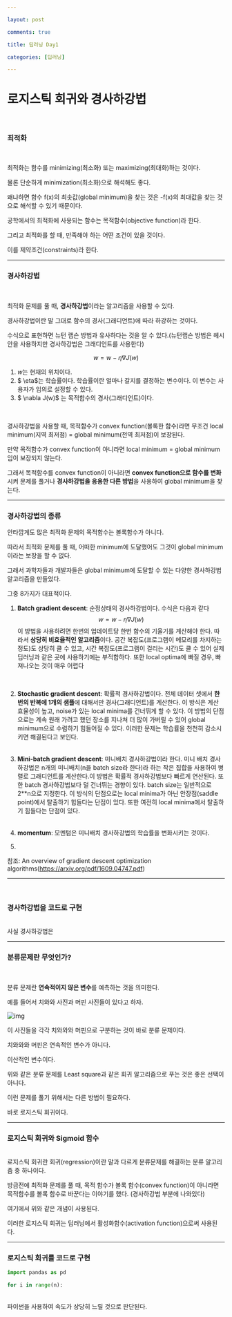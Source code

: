 ```yaml
---

layout: post

comments: true

title: 딥러닝 Day1

categories: [딥러닝]

---
```


# 로지스틱 회귀와 경사하강법



<br>




### 최적화




<br>

최적화는 함수를 minimizing(최소화) 또는 maximizing(최대화)하는 것이다. 

물론 단순하게 minimization(최소화)으로 해석해도 좋다. 

왜냐하면 함수 f(x)의 최솟값(global minimum)을 찾는 것은 -f(x)의 최대값을 찾는 것으로 해석할 수 있기 때문이다.

공학에서의 최적화에 사용되는 함수는 목적함수(objective function)라 한다.

그리고 최적화를 할 때, 만족해야 하는 어떤 조건이 있을 것이다. 

이를 제약조건(constraints)라 한다.

---
### 경사하강법
<br>

최적화 문제를 풀 때, **경사하강법**이라는 알고리즘을 사용할 수 있다.

경사하강법이란 말 그대로 함수의 경사(그래디언트)에 따라 하강하는 것이다.

수식으로 표현하면 뉴턴 랩슨 방법과 유사하다는 것을 알 수 있다.(뉴턴랩슨 방법은 헤시안을 사용하지만 경사하강법은 그래디언트를 사용한다)

$$ w = w - \eta \nabla J(w) $$
1. $w$는 현재의 위치이다.
2. $ \eta$는 학습률이다. 학습률이란 얼마나 갈지를 결정하는 변수이다. 이 변수는 사용자가 임의로 설정할 수 있다.
3. $ \nabla J(w)$ 는 목적함수의 경사(그래디언트)이다. 

<br>

경사하강법을 사용할 때, 목적함수가 convex function(볼록한 함수)라면 무조건 local minimum(지역 최저점) = global minimum(전역 최저점)이 보장된다.

만약 목적함수가 convex function이 아니라면 local minimum = global minimum임이 보장되지 않는다.

그래서 목적함수를 convex function이 아니라면 **convex function으로 함수를 변화**시켜 문제를 풀거나 **경사하강법을 응용한 다른 방법**을 사용하여 global minimum을 찾는다.



---
### 경사하강법의 종류

안타깝게도 많은 최적화 문제의 목적함수는 볼록함수가 아니다. 

따라서 최적화 문제를 풀 때, 어떠한 minimum에 도달했어도 그것이 global minimum이라는 보장을 할 수 없다.

그래서 과학자들과 개발자들은 global minimum에 도달할 수 있는 다양한 경사하강법 알고리즘을 만들었다. 

그중 8가지가 대표적이다.
<br>
1. **Batch gradient descent**: 순정상태의 경사하강법이다. 수식은 다음과 같다
 $$ w = w - \eta \nabla J(w) $$ 
 이 방법을 사용하려면 한번의 업데이트당 한번 함수의 기울기를 계산해야 한다.
 따라서 **상당히 비효율적인 알고리즘**이다. 
 공간 복잡도(프로그램이 메모리를 차지하는 정도)도 상당히 클 수 있고, 시간 복잡도(프로그램이 걸리는 시간)도 클 수 있어 실제 딥러닝과 같은 곳에 사용하기에는 부적합하다.
 또한 local optima에 빠질 경우, 빠져나오는 것이 매우 어렵다
 <br>


2. **Stochastic gradient descent**: 확률적 경사하강법이다. 전체 데이터 셋에서 **한번의 반복에 1개의 샘플**에 대해서만 경사(그래디언트)를 계산한다. 이 방식은 계산 효율성이 높고, noise가 있는 local minima를 건너뛰게 할 수 있다.
이 방법의 단점으로는 계속 원래 가려고 했던 장소를 지나쳐 더 많이 가버릴 수 있어 global minimum으로 수렴하기 힘들어질 수 있다.  이러한 문제는 학습률을 천천히 감소시키면 해결된다고 보인다.<br><br>


3. **Mini-batch gradient descent**: 미니배치 경사하강법이라 한다. 미니 배치 경사하강법은 n개의 미니배치(n을 batch size라 한다)라 하는 작은 집합을 사용하여 병렬로 그래디언트를 계산한다.이 방법은 확률적 경사하강법보다 빠르게 연산된다. 또한 batch 경사하강법보다 덜 건너뛰는 경향이 있다.  batch size는 일반적으로 2**n으로 지정한다. 이 방식의 단점으로는 local minima가 아닌 안장점(saddle point)에서 탈출하기 힘들다는 단점이 있다. 또한 여전히 local minima에서 탈출하기 힘들다는 단점이 있다.<br><br>


4. **momentum**: 모멘텀은 미니배치 경사하강법의 학습률을 변화시키는 것이다.  

5. 

참조: An overview of gradient descent optimization algorithms(https://arxiv.org/pdf/1609.04747.pdf)


---




<br>


### 경사하강법을 코드로 구현

<br>
사실 경사하강법은 


---


### 분류문제란 무엇인가?

<br>


분류 문제란 **연속적이지 않은 변수**를 예측하는 것을 의미한다.

예를 들어서 치와와 사진과 머핀 사진들이 있다고 하자.


![img](https://i.postimg.cc/2SXNWP7f/muffin-meme2.jpg)











이 사진들을 각각 치와와와 머핀으로 구분하는 것이 바로 분류 문제이다. 

치와와와 머핀은 연속적인 변수가 아니다.

이산적인 변수이다.

위와 같은 분류 문제를 Least square과 같은 회귀 알고리즘으로 푸는 것은 좋은 선택이 아니다.

이런 문제를 풀기 위해서는 다른 방법이 필요하다. 

바로 로지스틱 회귀이다.


---
### 로지스틱 회귀와 Sigmoid 함수

<br>
로지스틱 회귀란 회귀(regression)이란 말과 다르게 분류문제를 해결하는 분류 알고리즘 중 하나이다.


방금전에 최적화 문제를 풀 때, 목적 함수가 볼록 함수(convex function)이 아니라면 목적함수를 볼록 함수로 바꾼다는 이야기를 했다. (경사하강법 부분에 나와있다)

여기에서 위와 같은 개념이 사용된다.

이러한 로지스틱 회귀는 딥러닝에서 활성화함수(activation function)으로써 사용된다. 

---


### 로지스틱 회귀를 코드로 구현
```python
import pandas as pd 

for i in range(n):

```
<br>
파이썬을 사용하여 속도가 상당히 느릴 것으로 판단된다.





